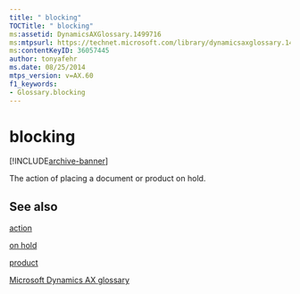 ```yaml
---
title: " blocking"
TOCTitle: " blocking"
ms:assetid: DynamicsAXGlossary.1499716
ms:mtpsurl: https://technet.microsoft.com/library/dynamicsaxglossary.1499716(v=AX.60)
ms:contentKeyID: 36057445
author: tonyafehr
ms.date: 08/25/2014
mtps_version: v=AX.60
f1_keywords:
- Glossary.blocking
---
```


# blocking


[!INCLUDE[archive-banner](includes/archive-banner.md)]

The action of placing a document or product on hold.

## See also

[action](action.md)

[on hold](on-hold.md)

[product](product.md)

[Microsoft Dynamics AX glossary](glossary/microsoft-dynamics-ax-glossary.md)

  


